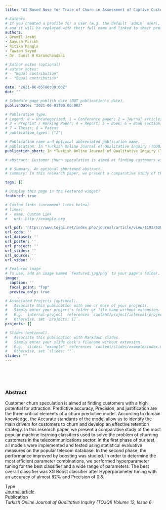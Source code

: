 ```yaml
---
title: "AI Based Nose for Trace of Churn in Assessment of Captive Customers"

# Authors
# If you created a profile for a user (e.g. the default `admin` user), write the username (folder name) here 
# and it will be replaced with their full name and linked to their profile.
authors:
- Drumil Joshi
- Aayush Parikh
- Ritika Mangla
- Fawzan Sayed
- Dr. Sunil H Karamchandani

# Author notes (optional)
# author_notes:
# - "Equal contribution"
# - "Equal contribution"

date: "2021-06-05T00:00:00Z"
doi: ""

# Schedule page publish date (NOT publication's date).
publishDate: "2021-06-01T00:00:00Z"

# Publication type.
# Legend: 0 = Uncategorized; 1 = Conference paper; 2 = Journal article;
# 3 = Preprint / Working Paper; 4 = Report; 5 = Book; 6 = Book section;
# 7 = Thesis; 8 = Patent
# publication_types: ["2"]

# Publication name and optional abbreviated publication name.
# publication: In *Turkish Online Journal of Qualitative Inquiry (TOJQI) Volume 12, Issue 6*
publication_short: In *Turkish Online Journal of Qualitative Inquiry (TOJQI) Volume 12, Issue 6*

# abstract: Customer churn speculation is aimed at finding customers with a high potential for attraction. Predictive accuracy, Precision, and justification are the three critical elements of a churn predictive model. According to domain knowledge, the Accurate standards of the model allow us to identify the main drivers for customers to churn and develop an effective retention strategy. In this research paper, we present a comparative study of the most popular machine learning classifiers used to solve the problem of churning customers in the telecommunications sector. In the first phase of our test, all models were implemented and tested using statistical evaluative measures on the popular telecom database. In the second phase, the performance improved by boosting was studied. In order to determine the most efficient parameter combinations, we performed hyperparameter tuning for the best classifier and a wide range of parameters. The best overall classifier was XG Boost classifier after Hyperparameter tuning with an accuracy of almost 82% and Precision of 0.8.

# # Summary. An optional shortened abstract.
# summary: In this research paper, we present a comparative study of the most popular machine learning classifiers used to solve the problem of churning customers in the telecommunications sector. In the first phase of our test, all models were implemented and tested using statistical evaluative measures on the popular telecom database. In the second phase, the performance improved by boosting was evaluated.

tags: []

# Display this page in the Featured widget?
featured: true

# Custom links (uncomment lines below)
# links:
# - name: Custom Link
#   url: http://example.org

url_pdf: 'https://www.tojqi.net/index.php/journal/article/view/1193/538'
url_code: ''
url_dataset: ''
url_poster: ''
url_project: ''
url_slides: ''
url_source: ''
url_video: ''

# Featured image
# To use, add an image named `featured.jpg/png` to your page's folder. 
image:
  caption: ''
  focal_point: "Top"
  preview_only: true

# Associated Projects (optional).
#   Associate this publication with one or more of your projects.
#   Simply enter your project's folder or file name without extension.
#   E.g. `internal-project` references `content/project/internal-project/index.md`.
#   Otherwise, set `projects: []`.
projects: []

# Slides (optional).
#   Associate this publication with Markdown slides.
#   Simply enter your slide deck's filename without extension.
#   E.g. `slides: "example"` references `content/slides/example/index.md`.
#   Otherwise, set `slides: ""`.
slides: ""
---
```


<!-- {{% callout note %}}
Click the *Cite* button above to demo the feature to enable visitors to import publication metadata into their reference management software.
{{% /callout %}}

{{% callout note %}}
Create your slides in Markdown - click the *Slides* button to check out the example.
{{% /callout %}}

Supplementary notes can be added here, including [code, math, and images](https://wowchemy.com/docs/writing-markdown-latex/). -->
<div class="article-header article-container featured-image-wrapper mt-4 mb-4" style="max-width: 581px; max-height: 546px;">
  <div style="position: relative">
    <img src="/publication/trace-of-churn/featured3.png" alt="" class="featured-image">
    
  </div>
</div>

<br></br>

  <div class="article-container">
    <h3>Abstract</h3>
    <p class="pub-abstract">Customer churn speculation is aimed at finding customers with a high potential for attraction. Predictive accuracy, Precision, and justification are the three critical elements of a churn predictive model. According to domain knowledge, the Accurate standards of the model allow us to identify the main drivers for customers to churn and develop an effective retention strategy. In this research paper, we present a comparative study of the most popular machine learning classifiers used to solve the problem of churning customers in the telecommunications sector. In the first phase of our test, all models were implemented and tested using statistical evaluative measures on the popular telecom database. In the second phase, the performance improved by boosting was studied. In order to determine the most efficient parameter combinations, we performed hyperparameter tuning for the best classifier and a wide range of parameters. The best overall classifier was XG Boost classifier after Hyperparameter tuning with an accuracy of almost 82% and Precision of 0.8.</p>
    <div class="row">
      <div class="col-md-1"></div>
      <div class="col-md-10">
        <div class="row">
          <div class="col-12 col-md-3 pub-row-heading">Type</div>
          <div class="col-12 col-md-9">
            <a href="/publication/#2">
              Journal article
            </a>
          </div>
        </div>
      </div>
      <div class="col-md-1"></div>
    </div>
    <div class="d-md-none space-below"></div>   
    <div class="row">
      <div class="col-md-1"></div>
      <div class="col-md-10">
        <div class="row">
          <div class="col-12 col-md-3 pub-row-heading">Publication</div>
          <div class="col-12 col-md-9"><em>Turkish Online Journal of Qualitative Inquiry (TOJQI) Volume 12, Issue 6</em></div>
        </div>
      </div>
      <div class="col-md-1"></div>
    </div>
    <div class="d-md-none space-below"></div>